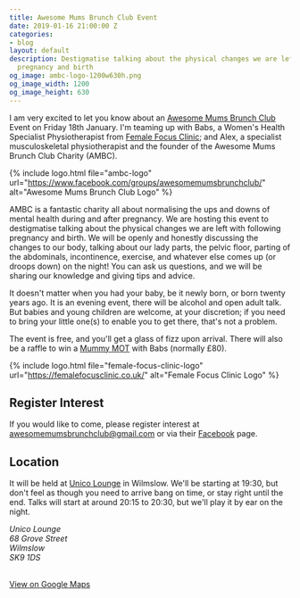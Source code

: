```yaml
---
title: Awesome Mums Brunch Club Event
date: 2019-01-16 21:00:00 Z
categories:
- blog
layout: default
description: Destigmatise talking about the physical changes we are left with following
  pregnancy and birth
og_image: ambc-logo-1200w630h.png
og_image_width: 1200
og_image_height: 630
---
```


I am very excited to let you know about an [Awesome Mums Brunch Club][1] Event on Friday 18th January. I'm teaming up with Babs, a Women's Health Specialist Physiotherapist from [Female Focus Clinic][2]; and Alex, a specialist musculoskeletal physiotherapist and the founder of the Awesome Mums Brunch Club Charity (AMBC).

{% include logo.html
    file="ambc-logo"
    url="https://www.facebook.com/groups/awesomemumsbrunchclub/"
    alt="Awesome Mums Brunch Club Logo"
%}

AMBC is a fantastic charity all about normalising the ups and downs of mental health during and after pregnancy. We are hosting this event to destigmatise talking about the physical changes we are left with following pregnancy and birth. We will be openly and honestly discussing the changes to our body, talking about our lady parts, the pelvic floor, parting of the abdominals, incontinence, exercise, and whatever else comes up (or droops down) on the night! You can ask us questions, and we will be sharing our knowledge and giving tips and advice.

It doesn't matter when you had your baby, be it newly born, or born twenty years ago. It is an evening event, there will be alcohol and open adult talk. But babies and young children are welcome, at your discretion; if you need to bring your little one(s) to enable you to get there, that's not a problem.

The event is free, and you'll get a glass of fizz upon arrival. There will also be a raffle to win a [Mummy MOT][3] with Babs (normally £80).

{% include logo.html
    file="female-focus-clinic-logo"
    url="https://femalefocusclinic.co.uk/"
    alt="Female Focus Clinic Logo"
%}

## Register Interest

If you would like to come, please register interest at <a href="mailto:awesomemumsbrunchclub@gmail.com" aria-label="email address">awesomemumsbrunchclub@gmail.com</a> or via their [Facebook][1] page.

## Location

It will be held at [Unico Lounge][4] in Wilmslow. We'll be starting at <time>19:30</time>, but don't feel as though you need to arrive bang on time, or stay right until the end. Talks will start at around <time>20:15</time> to <time>20:30</time>, but we'll play it by ear on the night.

<address>
    Unico Lounge<br>
    68 Grove Street<br>
    Wilmslow<br>
    SK9 1DS<br><br>
    <script type="application/ld+json">
    {
        "@context": "http://schema.org",
        "@type": "BusinessEvent",
        "name": "Wild About Pilates: Awesome Mums Brunch Club Event",
        "startDate": "2019-01-18T19:30+00:00",
        "location": {
            "@type": "EventVenue",
            "name": "Unico Lounge",
            "address": {
            "@type": "PostalAddress",
            "addressCountry": "GB",
            "streetAddress": "68 Grove Street",
            "addressLocality": "Wilmslow",
            "postalCode": "SK9 1DS",
            "addressRegion": "Cheshire"
            }
        },
        "image": [
            "https://www.wildaboutpilates.co.uk/images/ambc-logo-1200w630h"
        ],
        "description": "Destigmatise talking about the physical changes we are left with following pregnancy and birth",
        "endDate": "2019-01-18T21:30+00:00",
        "offers": {
            "@type": "Offer",
            "url": "https://www.wildaboutpilates.co.uk/blog/2019-01-16-awesome-mums-brunch-club-event/",
            "price": "0",
            "priceCurrency": "GBP",
            "availability": "http://schema.org/InStock",
            "validFrom": "2019-01-18T19:30+00:00"
        },
        "performer": [
            {
                "@type": "Person",
                "name": "Chrissie Wild"
            },
            {
                "@type": "Person",
                "name": "Alexandra Clinton"
            },
            {
                "@type": "Person",
                "name": "Barbara Chesworth"
            }
        ]
    }
    </script>
</address>

<div id="map"></div>

<script>
    function initMap() {
        var center = {lat: 53.3261831, lng: -2.2325127};
        var map = new google.maps.Map(document.getElementById('map'), {
            zoom: 15,
            center: center
        });

        var marker = new google.maps.Marker({
            map: map,
            position: center
        });

        var infowindow = new google.maps.InfoWindow();
        infowindow.setContent(
            '<div><strong>Unico Lounge</strong><br>' +
            '68 Grove Street<br>' +
            'Wilmslow<br>' +
            'SK9 1DS</div>'
        );

        google.maps.event.addListener(marker, 'click', function() {
            infowindow.open(map, this);
        });
    }
</script>
<script
    async defer
    src="https://maps.googleapis.com/maps/api/js?key=AIzaSyDHKsSfywxuRsNDtl3oienUIoUWZtMO9EQ&amp;callback=initMap">
</script>

<a class="button" href="https://www.google.com/maps/search/?api=1&amp;query_place_id=ChIJ-wBS_p1NekgRQEB-PE0fuu4&amp;query=Unico+Lounge%2C+68+Grove+Street%2C+Wilmslow%2C+SK9+1DS">View on Google Maps</a>


[1]: https://www.facebook.com/groups/awesomemumsbrunchclub/
[2]: https://femalefocusclinic.co.uk/
[3]: https://femalefocusclinic.co.uk/services/mummy-mot/
[4]: https://thelounges.co.uk/unico/

